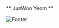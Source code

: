 ** JunWoo Yeom **

![Footer](https://capsule-render.vercel.app/api?type=waving&color=auto&height=200&section=footer)
